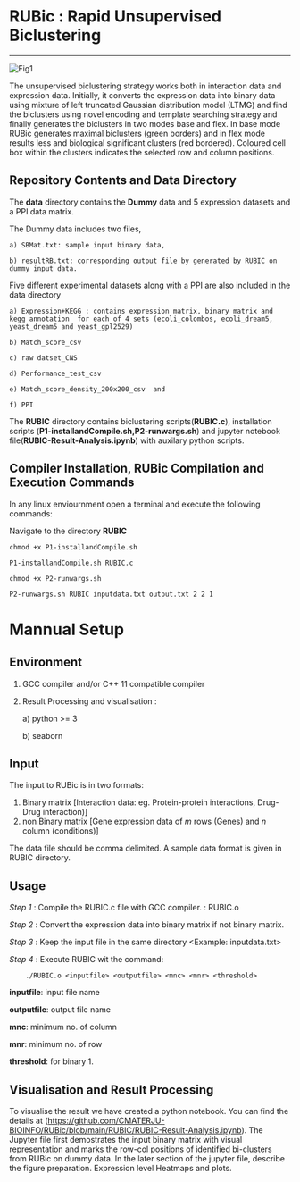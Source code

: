 # RUBic : Rapid Unsupervised Biclustering
-------------------------------------------
![Fig1](https://github.com/CMATERJU-BIOINFO/RUBic/assets/56863228/243df6d6-74e2-4a9d-a8d1-af33a127bd08)

The unsupervised biclustering strategy works both in interaction data and expression data. Initially, it converts the expression data into binary data using mixture of left truncated Gaussian distribution model (LTMG) and find the biclusters using novel encoding and template searching strategy and finally generates the biclusters in two modes base and flex. In base mode RUBic generates maximal biclusters (green borders) and in flex mode results less and biological significant clusters (red bordered). Coloured cell box within the clusters indicates the selected row and column positions.

## Repository Contents and Data Directory

The **data** directory contains the **Dummy** data and 5 expression datasets and a PPI data matrix.

The Dummy data includes two files,

	a) SBMat.txt: sample input binary data,
   
	b) resultRB.txt: corresponding output file by generated by RUBIC on dummy input data.

Five different experimental datasets along with a PPI are also included in the data directory

	a) Expression+KEGG : contains expression matrix, binary matrix and kegg annotation  for each of 4 sets (ecoli_colombos, ecoli_dream5, yeast_dream5 and yeast_gpl2529)
 
 	b) Match_score_csv
  
 	c) raw datset_CNS 
  
	d) Performance_test_csv
 
 	e) Match_score_density_200x200_csv  and
  
  	f) PPI
    



The **RUBIC** directory contains biclustering scripts(**RUBIC.c**), installation scripts (**P1-installandCompile.sh,P2-runwargs.sh**) and jupyter notebook file(**RUBIC-Result-Analysis.ipynb**) with auxilary python scripts.


**Compiler Installation, RUBic Compilation and Execution Commands**
-------------------------------------------
In any linux enviournment open a terminal and execute the following commands:

Navigate to the directory **RUBIC**                                               


	chmod +x P1-installandCompile.sh
 
	P1-installandCompile.sh RUBIC.c
 
	chmod +x P2-runwargs.sh
 
	P2-runwargs.sh RUBIC inputdata.txt output.txt 2 2 1
   

# Mannual Setup

**Environment**
-------------------------------------------
1. GCC compiler and/or  C++ 11 compatible compiler 
2. Result Processing and visualisation  :

   a)  python >= 3
   
   b)  seaborn

**Input**
-------------------------------------------
The input to RUBic is in two formats: 

  1. Binary matrix [Interaction data: eg. Protein-protein interactions, Drug-Drug interaction)]
  2. non Binary matrix [Gene expression data of _m_ rows (Genes) and _n_ column (conditions)]
     
The data file should be comma delimited.
A sample data format is given in RUBIC directory. 

**Usage**
-------------------------------------------
_Step 1_ : Compile the RUBIC.c file with GCC compiler. : RUBIC.o

_Step 2_ : Convert the expression data into binary matrix if not binary matrix.

_Step 3_ : Keep the input file in the same directory  <Example: inputdata.txt>

_Step 4_ : Execute RUBIC wit the command:

        ./RUBIC.o <inputfile> <outputfile> <mnc> <mnr> <threshold>

   **inputfile**: input file name
   
   **outputfile**: output file name
   
   **mnc**: minimum no. of column
   
   **mnr**: minimum no. of row
   
   **threshold**: for binary 1.

**Visualisation and Result Processing**
-------------------------------------------
To visualise the result we have created a python notebook. You can find the details at (https://github.com/CMATERJU-BIOINFO/RUBic/blob/main/RUBIC/RUBIC-Result-Analysis.ipynb).
The Jupyter file first demostrates the input binary matrix with visual representation and marks the row-col positions of identified bi-clusters from RUBic on dummy data. In the later section of the jupyter file, describe the figure preparation. Expression level Heatmaps and plots.


